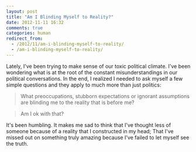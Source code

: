 ```yaml
---
layout: post
title: "Am I Blinding Myself to Reality?"
date: 2012-11-11 16:32
comments: true
categories: human
redirect_from:
  - /2012/11/am-i-blinding-myself-to-reality/
  - /am-i-blinding-myself-to-reality/
---
```

Lately, I've been trying to make sense of our toxic political climate. I've been wondering what is at the root of the constant misunderstandings in our political conversations. In the end, I realized I needed to ask myself a few simple questions and they apply to much more than just politics:

> What preoccupations, stubborn expectations or ignorant assumptions are blinding me to the reality that is before me?

> Am I ok with that?

It's been humbling. It makes me sad to think that I've thought less of someone because of a reality that I constructed in my head; That I've missed out on something truly amazing because I've failed to let myself see the truth.
